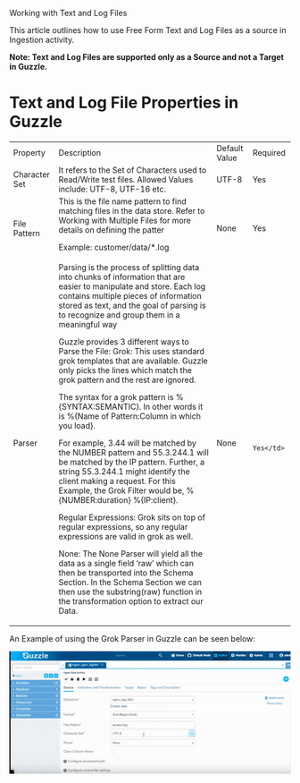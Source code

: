 Working with Text and Log Files

This article outlines how to use Free Form Text and Log Files as a source in Ingestion activity. 

**Note: Text and Log Files are supported only as a Source and not a Target in Guzzle.**

# Text and Log File Properties in Guzzle

<table>
  <tr>
    <td>Property </td>
    <td>Description</td>
    <td>Default Value</td>
    <td>Required</td>
  </tr>
  <tr>
    <td>Character Set</td>
    <td>It refers to the Set of Characters used to Read/Write test files. Allowed Values include: UTF-8, UTF-16 etc.</td>
    <td>UTF-8</td>
    <td>
        Yes</td>
  </tr>
  <tr>
    <td>File Pattern</td>
    <td>This is the file name pattern to find matching files in the data store. Refer to Working with Multiple Files for more details on defining the patter

Example: 
customer/data/*.log
</td>
    <td>None</td>
    <td>Yes</td>
  </tr>
  <tr>
    <td>Parser</td>
    <td>Parsing is the process of splitting data into chunks of information that are easier to manipulate and store. Each log contains multiple pieces of information stored as text, and the goal of parsing is to recognize and group them in a meaningful way

Guzzle provides 3 different ways to Parse the File:
Grok:
This uses standard grok templates that are available.  Guzzle only picks the lines which match the grok pattern and the rest are ignored. 

The syntax for a grok pattern is %{SYNTAX:SEMANTIC}. In other words it is %{Name of Pattern:Column in which you load}.

For example, 3.44 will be matched by the NUMBER pattern and 55.3.244.1 will be matched by the IP pattern. Further, a string 55.3.244.1 might identify the client making a request. For this Example, the Grok Filter would be,
%{NUMBER:duration} %{IP:client}.
    
Regular Expressions:
Grok sits on top of regular expressions, so any regular expressions are valid in grok as well. 

None:
The None Parser will yield all the data as a single field ‘raw’  which can then be transported into the Schema Section. In the Schema Section we can then use the substring(raw) function in the transformation option to extract our Data.


</td>
    <td>None</td>
    <td>
        
        Yes</td>
  </tr>
</table>


An Example of using the Grok Parser in Guzzle can be seen below:

![image alt text](/img/docs/how-to-guides/ingest_data/textandlog.gif)


